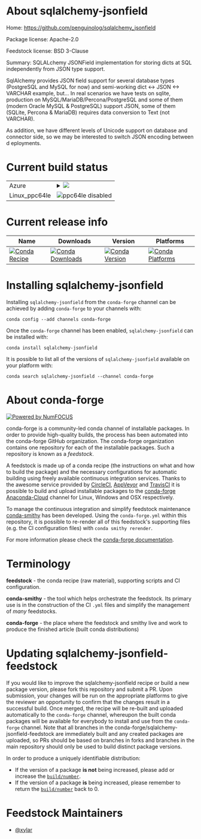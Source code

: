 About sqlalchemy-jsonfield
==========================

Home: https://github.com/penguinolog/sqlalchemy_jsonfield

Package license: Apache-2.0

Feedstock license: BSD 3-Clause

Summary: SQLALchemy JSONField implementation for storing dicts at SQL independently
from JSON type support.


SqlAlchemy provides JSON field support for several database types
(PostgreSQL and MySQL for now) and semi-working dict <-> JSON <-> VARCHAR
example, but... In real scenarios we have tests on sqlite, production on
MySQL/MariaDB/Percona/PostgreSQL and some of them (modern Oracle MySQL &
PostgreSQL) support JSON, some of them (SQLite, Percona & MariaDB) requires
data conversion to Text (not VARCHAR).

As addition, we have different levels of Unicode support on database and
connector side, so we may be interested to switch JSON encoding between d
eployments.


Current build status
====================


<table>
    
  <tr>
    <td>Azure</td>
    <td>
      <details>
        <summary>
          <a href="https://dev.azure.com/conda-forge/feedstock-builds/_build/latest?definitionId=8750&branchName=master">
            <img src="https://dev.azure.com/conda-forge/feedstock-builds/_apis/build/status/sqlalchemy-jsonfield-feedstock?branchName=master">
          </a>
        </summary>
        <table>
          <thead><tr><th>Variant</th><th>Status</th></tr></thead>
          <tbody><tr>
              <td>linux_python3.6</td>
              <td>
                <a href="https://dev.azure.com/conda-forge/feedstock-builds/_build/latest?definitionId=8750&branchName=master">
                  <img src="https://dev.azure.com/conda-forge/feedstock-builds/_apis/build/status/sqlalchemy-jsonfield-feedstock?branchName=master&jobName=linux&configuration=linux_python3.6" alt="variant">
                </a>
              </td>
            </tr><tr>
              <td>linux_python3.7</td>
              <td>
                <a href="https://dev.azure.com/conda-forge/feedstock-builds/_build/latest?definitionId=8750&branchName=master">
                  <img src="https://dev.azure.com/conda-forge/feedstock-builds/_apis/build/status/sqlalchemy-jsonfield-feedstock?branchName=master&jobName=linux&configuration=linux_python3.7" alt="variant">
                </a>
              </td>
            </tr><tr>
              <td>linux_python3.8</td>
              <td>
                <a href="https://dev.azure.com/conda-forge/feedstock-builds/_build/latest?definitionId=8750&branchName=master">
                  <img src="https://dev.azure.com/conda-forge/feedstock-builds/_apis/build/status/sqlalchemy-jsonfield-feedstock?branchName=master&jobName=linux&configuration=linux_python3.8" alt="variant">
                </a>
              </td>
            </tr><tr>
              <td>osx_python3.6</td>
              <td>
                <a href="https://dev.azure.com/conda-forge/feedstock-builds/_build/latest?definitionId=8750&branchName=master">
                  <img src="https://dev.azure.com/conda-forge/feedstock-builds/_apis/build/status/sqlalchemy-jsonfield-feedstock?branchName=master&jobName=osx&configuration=osx_python3.6" alt="variant">
                </a>
              </td>
            </tr><tr>
              <td>osx_python3.7</td>
              <td>
                <a href="https://dev.azure.com/conda-forge/feedstock-builds/_build/latest?definitionId=8750&branchName=master">
                  <img src="https://dev.azure.com/conda-forge/feedstock-builds/_apis/build/status/sqlalchemy-jsonfield-feedstock?branchName=master&jobName=osx&configuration=osx_python3.7" alt="variant">
                </a>
              </td>
            </tr><tr>
              <td>osx_python3.8</td>
              <td>
                <a href="https://dev.azure.com/conda-forge/feedstock-builds/_build/latest?definitionId=8750&branchName=master">
                  <img src="https://dev.azure.com/conda-forge/feedstock-builds/_apis/build/status/sqlalchemy-jsonfield-feedstock?branchName=master&jobName=osx&configuration=osx_python3.8" alt="variant">
                </a>
              </td>
            </tr><tr>
              <td>win_python3.6</td>
              <td>
                <a href="https://dev.azure.com/conda-forge/feedstock-builds/_build/latest?definitionId=8750&branchName=master">
                  <img src="https://dev.azure.com/conda-forge/feedstock-builds/_apis/build/status/sqlalchemy-jsonfield-feedstock?branchName=master&jobName=win&configuration=win_python3.6" alt="variant">
                </a>
              </td>
            </tr><tr>
              <td>win_python3.7</td>
              <td>
                <a href="https://dev.azure.com/conda-forge/feedstock-builds/_build/latest?definitionId=8750&branchName=master">
                  <img src="https://dev.azure.com/conda-forge/feedstock-builds/_apis/build/status/sqlalchemy-jsonfield-feedstock?branchName=master&jobName=win&configuration=win_python3.7" alt="variant">
                </a>
              </td>
            </tr><tr>
              <td>win_python3.8</td>
              <td>
                <a href="https://dev.azure.com/conda-forge/feedstock-builds/_build/latest?definitionId=8750&branchName=master">
                  <img src="https://dev.azure.com/conda-forge/feedstock-builds/_apis/build/status/sqlalchemy-jsonfield-feedstock?branchName=master&jobName=win&configuration=win_python3.8" alt="variant">
                </a>
              </td>
            </tr>
          </tbody>
        </table>
      </details>
    </td>
  </tr>
  <tr>
    <td>Linux_ppc64le</td>
    <td>
      <img src="https://img.shields.io/badge/ppc64le-disabled-lightgrey.svg" alt="ppc64le disabled">
    </td>
  </tr>
</table>

Current release info
====================

| Name | Downloads | Version | Platforms |
| --- | --- | --- | --- |
| [![Conda Recipe](https://img.shields.io/badge/recipe-sqlalchemy--jsonfield-green.svg)](https://anaconda.org/conda-forge/sqlalchemy-jsonfield) | [![Conda Downloads](https://img.shields.io/conda/dn/conda-forge/sqlalchemy-jsonfield.svg)](https://anaconda.org/conda-forge/sqlalchemy-jsonfield) | [![Conda Version](https://img.shields.io/conda/vn/conda-forge/sqlalchemy-jsonfield.svg)](https://anaconda.org/conda-forge/sqlalchemy-jsonfield) | [![Conda Platforms](https://img.shields.io/conda/pn/conda-forge/sqlalchemy-jsonfield.svg)](https://anaconda.org/conda-forge/sqlalchemy-jsonfield) |

Installing sqlalchemy-jsonfield
===============================

Installing `sqlalchemy-jsonfield` from the `conda-forge` channel can be achieved by adding `conda-forge` to your channels with:

```
conda config --add channels conda-forge
```

Once the `conda-forge` channel has been enabled, `sqlalchemy-jsonfield` can be installed with:

```
conda install sqlalchemy-jsonfield
```

It is possible to list all of the versions of `sqlalchemy-jsonfield` available on your platform with:

```
conda search sqlalchemy-jsonfield --channel conda-forge
```


About conda-forge
=================

[![Powered by NumFOCUS](https://img.shields.io/badge/powered%20by-NumFOCUS-orange.svg?style=flat&colorA=E1523D&colorB=007D8A)](http://numfocus.org)

conda-forge is a community-led conda channel of installable packages.
In order to provide high-quality builds, the process has been automated into the
conda-forge GitHub organization. The conda-forge organization contains one repository
for each of the installable packages. Such a repository is known as a *feedstock*.

A feedstock is made up of a conda recipe (the instructions on what and how to build
the package) and the necessary configurations for automatic building using freely
available continuous integration services. Thanks to the awesome service provided by
[CircleCI](https://circleci.com/), [AppVeyor](https://www.appveyor.com/)
and [TravisCI](https://travis-ci.com/) it is possible to build and upload installable
packages to the [conda-forge](https://anaconda.org/conda-forge)
[Anaconda-Cloud](https://anaconda.org/) channel for Linux, Windows and OSX respectively.

To manage the continuous integration and simplify feedstock maintenance
[conda-smithy](https://github.com/conda-forge/conda-smithy) has been developed.
Using the ``conda-forge.yml`` within this repository, it is possible to re-render all of
this feedstock's supporting files (e.g. the CI configuration files) with ``conda smithy rerender``.

For more information please check the [conda-forge documentation](https://conda-forge.org/docs/).

Terminology
===========

**feedstock** - the conda recipe (raw material), supporting scripts and CI configuration.

**conda-smithy** - the tool which helps orchestrate the feedstock.
                   Its primary use is in the construction of the CI ``.yml`` files
                   and simplify the management of *many* feedstocks.

**conda-forge** - the place where the feedstock and smithy live and work to
                  produce the finished article (built conda distributions)


Updating sqlalchemy-jsonfield-feedstock
=======================================

If you would like to improve the sqlalchemy-jsonfield recipe or build a new
package version, please fork this repository and submit a PR. Upon submission,
your changes will be run on the appropriate platforms to give the reviewer an
opportunity to confirm that the changes result in a successful build. Once
merged, the recipe will be re-built and uploaded automatically to the
`conda-forge` channel, whereupon the built conda packages will be available for
everybody to install and use from the `conda-forge` channel.
Note that all branches in the conda-forge/sqlalchemy-jsonfield-feedstock are
immediately built and any created packages are uploaded, so PRs should be based
on branches in forks and branches in the main repository should only be used to
build distinct package versions.

In order to produce a uniquely identifiable distribution:
 * If the version of a package **is not** being increased, please add or increase
   the [``build/number``](https://conda.io/docs/user-guide/tasks/build-packages/define-metadata.html#build-number-and-string).
 * If the version of a package **is** being increased, please remember to return
   the [``build/number``](https://conda.io/docs/user-guide/tasks/build-packages/define-metadata.html#build-number-and-string)
   back to 0.

Feedstock Maintainers
=====================

* [@xylar](https://github.com/xylar/)

